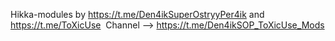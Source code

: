 Hikka-modules by https://t.me/Den4ikSuperOstryyPer4ik and https://t.me/ToXicUse
⁤ 
Channel --> https://t.me/Den4ikSOP_ToXicUse_Mods
